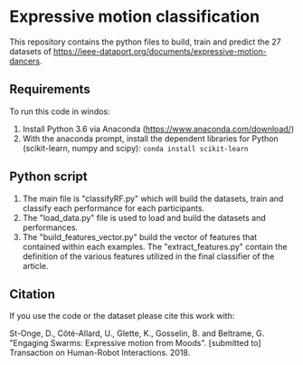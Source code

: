 ﻿# Expressive motion classification
This repository contains the python files to build, train and predict the 27 datasets of https://ieee-dataport.org/documents/expressive-motion-dancers.

## Requirements
To run this code in windos:
1. Install Python 3.6 via Anaconda (https://www.anaconda.com/download/)
2. With the anaconda prompt, install the dependent libraries for Python (scikit-learn, numpy and scipy): 
``conda install scikit-learn``

## Python script
1. The main file is "classifyRF.py" which will build the datasets, train and classify each performance for each participants.
2. The "load_data.py" file is used to load and build the datasets and performances.
3. The "build_features_vector.py" build the vector of features that contained within each examples.
The "extract_features.py" contain the definition of the various features utilized in the final classifier of the article.

## Citation
If you use the code or the dataset please cite this work with:

St-Onge, D., Côté-Allard, U., Glette, K., Gosselin, B. and Beltrame, G. "Engaging Swarms: Expressive motion from Moods". [submitted to] Transaction on Human-Robot Interactions. 2018.
